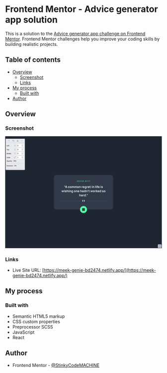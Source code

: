 # Frontend Mentor - Advice generator app solution

This is a solution to the [Advice generator app challenge on Frontend Mentor](https://www.frontendmentor.io/challenges/advice-generator-app-QdUG-13db). Frontend Mentor challenges help you improve your coding skills by building realistic projects.

## Table of contents

- [Overview](#overview)
  - [Screenshot](#screenshot)
  - [Links](#links)
- [My process](#my-process)
  - [Built with](#built-with)
- [Author](#author)

## Overview

### Screenshot

![](./screenshot.png)

### Links

- Live Site URL: [https://meek-genie-bd2474.netlify.app/](https://meek-genie-bd2474.netlify.app/)

## My process

### Built with

- Semantic HTML5 markup
- CSS custom properties
- Preprocessor SCSS
- JavaScript
- React

## Author

- Frontend Mentor - [@StinkyCodeMACHINE](https://www.frontendmentor.io/profile/StinkyCodeMACHINE)

